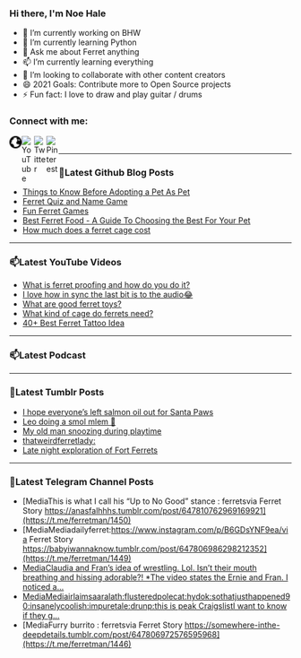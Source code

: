 ### Hi there, I'm Noe Hale

- 🔭 I’m currently working on BHW
- 🌱 I’m currently learning Python
- 💬 Ask me about Ferret anything
- 📫 I’m currently learning everything
- 🔭 I’m looking to collaborate with other content creators
- 😄 2021 Goals: Contribute more to Open Source projects
- ⚡ Fun fact: I love to draw and play guitar / drums

### Connect with me:

[<img align="left" alt="ferretvoice.com" width="22px" src="https://raw.githubusercontent.com/iconic/open-iconic/master/svg/globe.svg" />](https://ferretvoice.com)
[<img align="left" alt="YouTube" width="22px" src="https://cdn.jsdelivr.net/npm/simple-icons@v3/icons/youtube.svg" />](https://www.youtube.com/channel/UCk665XTfaMLVwFVWUmgnDiw)
[<img align="left" alt="Twitter" width="22px" src="https://cdn.jsdelivr.net/npm/simple-icons@v3/icons/twitter.svg" />](https://twitter.com/voiceferret)
[<img align="left" alt="Pinterest" width="22px" src="https://cdn.jsdelivr.net/npm/simple-icons@v3/icons/pinterest.svg" />](https://www.pinterest.com/voiceferret/)

<br />

---
### 🔭Latest Github Blog Posts
<!-- GITHUB:START -->
- [Things to Know Before Adopting a Pet As Pet](http://noehale.github.io/things-to-know-before-adopting-a-pet-as-pet/)
- [Ferret Quiz and Name Game](http://noehale.github.io/ferret-quiz/)
- [Fun Ferret Games](http://noehale.github.io/fun-ferret-games/)
- [Best Ferret Food - A Guide To Choosing the Best For Your Pet](http://noehale.github.io/best-ferret-food/)
- [How much does a ferret cage cost](http://noehale.github.io/how-much-does-a-ferret-cage-cost/)
<!-- GITHUB:END -->
---
### 📫Latest YouTube Videos

<!-- YOUTUBE:START -->
- [What is ferret proofing and how do you do it?](https://www.youtube.com/watch?v=81Syh_DJBQQ)
- [I love how in sync the last bit is to the audio😂](https://www.youtube.com/watch?v=WHBeGHwSlGY)
- [What are good ferret toys?](https://www.youtube.com/watch?v=tPxRilBzc0s)
- [What kind of cage do ferrets need?](https://www.youtube.com/watch?v=xzz6hC3sR5A)
- [40+ Best Ferret Tattoo Idea](https://www.youtube.com/watch?v=KIKqduR6Xcs)
<!-- YOUTUBE:END -->

---
### 📫Latest Podcast

<!-- PODCAST:START -->
<!-- PODCAST:END -->
---
### 📝Latest Tumblr Posts

<!-- TUMBLR:START -->
- [I hope everyone’s left salmon oil out for Santa Paws](https://come-forth-into-the-light.tumblr.com/post/647822139381219328)
- [Leo doing a smol mlem 👅](https://come-forth-into-the-light.tumblr.com/post/647799389582229505)
- [My old man snoozing during playtime](https://come-forth-into-the-light.tumblr.com/post/647754116324556800)
- [thatweirdferretlady:](https://come-forth-into-the-light.tumblr.com/post/647731536253288448)
- [Late night exploration of Fort Ferrets](https://come-forth-into-the-light.tumblr.com/post/647708806101532672)
<!-- TUMBLR:END -->
---
### 📝Latest Telegram Channel Posts

<!-- TELEGRAM:START -->
- [MediaThis is what I call his “Up to No Good” stance : ferretsvia Ferret Story https://anasfalhhhs.tumblr.com/post/647810762969169921](https://t.me/ferretman/1450)
- [MediaMediadailyferret:https://www.instagram.com/p/B6GDsYNF9ea/via Ferret Story https://babyiwannaknow.tumblr.com/post/647806986298212352](https://t.me/ferretman/1449)
- [MediaClaudia and Fran’s idea of wrestling. Lol. Isn’t their mouth breathing and hissing adorable?! *The video states the Ernie and Fran. I noticed a...](https://t.me/ferretman/1448)
- [MediaMediairlaimsaaralath:flusteredpolecat:hydok:sothatjusthappened90:insanelycoolish:impuretale:drunp:this is peak CraigslistI want to know if they g...](https://t.me/ferretman/1447)
- [MediaFurry burrito : ferretsvia Ferret Story https://somewhere-inthe-deepdetails.tumblr.com/post/647806972576595968](https://t.me/ferretman/1446)
<!-- TELEGRAM:END -->
